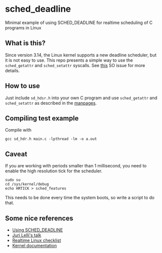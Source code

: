 # sched_deadline
Minimal example of using SCHED_DEADLINE for realtime scheduling of C programs in Linux


## What is this?
Since version 3.14, the Linux kernel supports a new deadline scheduler, but it is not easy to use.
This repo presents a simple way to use the `sched_getattr` and `sched_setattr` syscalls.
See [this](https://stackoverflow.com/questions/50082317/is-sched-deadline-officially-supported-in-ubuntu-16-04) SO issue for more details.

## How to use
Just include `sd_hdsr.h` into your own C program and use `sched_getattr` and `sched_setattr` as described in the [manpages](https://man7.org/linux/man-pages/man2/sched_setattr.2.html).

## Compiling test example

Compile with
```Shell
gcc sd_hdr.h main.c -lpthread -lm -o a.out
```

## Caveat
If you are working with periods smaller than 1 millisecond, you need to enable the high resolution tick for the scheduler.

```Shell
sudo su
cd /sys/kernel/debug
echo HRTICK > sched_features
```

This needs to be done every time the system boots, so write a script to do that.

## Some nice references

- [Using SCHED_DEADLINE](https://youtu.be/TDR-rgWopgM)
- [Juri Lelli's talk](https://youtu.be/AmyfSjRMcIY)
- [Realtime Linux checklist](https://youtu.be/NrjXEaTSyrw)
- [Kernel documentation](https://docs.kernel.org/scheduler/sched-deadline.html)
